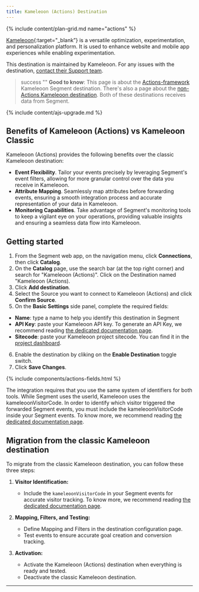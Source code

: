 ```yaml
---
title: Kameleoon (Actions) Destination
---
```


{% include content/plan-grid.md name="actions" %}

[Kameleoon](https://www.kameleoon.com/en?utm_source=segmentio&utm_medium=docs&utm_campaign=partners){:target="_blank”} is a versatile optimization, experimentation, and personalization platform. It is used to enhance website and mobile app experiences while enabling experimentation.

This destination is maintained by Kameleoon. For any issues with the destination, [contact their Support team](mailto:support@kameleoon.com).

> success ""
> **Good to know**: This page is about the [Actions-framework](/docs/connections/destinations/actions/) Kameleoon Segment destination. There's also a page about the [non-Actions Kameleoon destination](/docs/connections/destinations/catalog/kameleoon/). Both of these destinations receives data from Segment.

<!-- > This include describes the requirement of A.js 2.0 or higher for Actions compatibility, and is required if your destination has a web component. -->

{% include content/ajs-upgrade.md %}

<!-- In the section below, explain the value of this actions-based destination over the classic version, if applicable. If you don't have a classic version of the destination, remove this section. -->

## Benefits of Kameleoon (Actions) vs Kameleoon Classic

Kameleoon (Actions) provides the following benefits over the classic Kameleoon destination:

- **Event Flexibility**. Tailor your events precisely by leveraging Segment's event filters, allowing for more granular control over the data you receive in Kameleoon.
- **Attribute Mapping**. Seamlessly map attributes before forwarding events, ensuring a smooth integration process and accurate representation of your data in Kameleoon.
- **Monitoring Capabilities**. Take advantage of Segment's monitoring tools to keep a vigilant eye on your operations, providing valuable insights and ensuring a seamless data flow into Kameleoon.

## Getting started

1. From the Segment web app, on the navigation menu, click **Connections**, then click **Catalog**.
2. On the **Catalog** page, use the search bar (at the top right corner) and search for "Kameleoon (Actions)". Click on the Destination named "Kameleoon (Actions).
3. Click **Add destination**.
4. Select the Source you want to connect to Kameleoon (Actions) and click **Confirm Source**.
5. On the **Basic Settings** side panel, complete the required fields:
- **Name**: type a name to help you identify this destination in Segment
- **API Key**: paste your Kameleoon API key. To generate an API Key, we recommend reading [the dedicated documentation page](https://help.kameleoon.com/).
- **Sitecode**: paste your Kameleoon project sitecode. You can find it in the [project dashboard](https://help.kameleoon.com/question/how-do-i-find-my-site-id/).
6. Enable the destination by cliking on the **Enable Destination** toggle switch.
7. Click **Save Changes**.

<!-- The line below renders a table of connection settings (if applicable), Pre-built Mappings, and available actions. -->

{% include components/actions-fields.html %}

The integration requires that you use the same system of identifiers for both tools. While Segment uses the userId, Kameleoon uses the kameleoonVisitorCode. In order to identify which visitor triggered the forwarded Segment events, you must include the kameleoonVisitorCode inside your Segment events. To know more, we recommend reading [the dedicated documentation page](https://help.kameleoon.com/).


## Migration from the classic Kameleoon destination

To migrate from the classic Kameleoon destination, you can follow these three steps:
1. **Visitor Identification:**
   - Include the `kameleoonVisitorCode` in your Segment events for accurate visitor tracking. To know more, we recommend reading [the dedicated documentation page](https://help.kameleoon.com/).

2. **Mapping, Filters, and Testing:**
   - Define Mapping and Filters in the destination configuration page.
   - Test events to ensure accurate goal creation and conversion tracking.

3. **Activation:**
   - Activate the Kameleoon (Actions) destination when everything is ready and tested.
   - Deactivate the classic Kameleoon destination.

---
